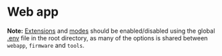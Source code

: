 # Web app

**Note:** [Extensions](../../wiki/Extensions) and [modes](../../wiki/Modes) should be enabled/disabled using the global [.env](../.env) file in the root directory, as many of the options is shared between `webapp`, `firmware` and `tools`.
